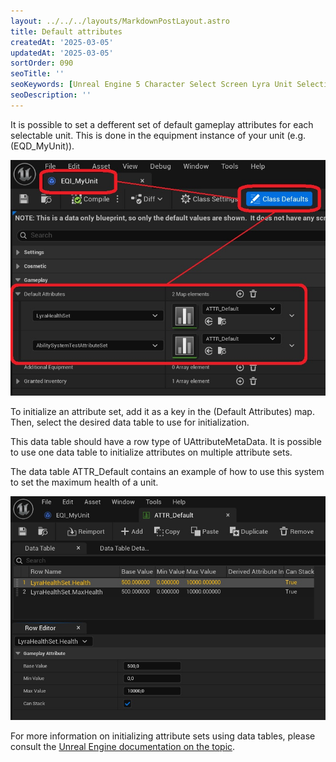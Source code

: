 ```yaml
---
layout: ../../../layouts/MarkdownPostLayout.astro
title: Default attributes
createdAt: '2025-03-05'
updatedAt: '2025-03-05'
sortOrder: 090
seoTitle: ''
seoKeywords: [Unreal Engine 5 Character Select Screen Lyra Unit Selection]
seoDescription: ''
---
```


It is possible to set a defferent set of default gameplay attributes for each selectable unit. This is done in the equipment instance of your unit (e.g. (<span class="object">EQD_MyUnit</span>)). 

![](../../../assets/lyra-unit-selection/default-attributes.jpg)

To initialize an attribute set, add it as a key in the (<span class="variable">Default Attributes</span>) map. Then, select the desired data table to use for initialization. 

This data table should have a row type of <span class="object">UAttributeMetaData</span>. It is possible to use one data table to initialize attributes on multiple attribute sets. 

The data table <span class="object">ATTR_Default</span> contains an example of how to use this system to set the maximum health of a unit.

![](../../../assets/lyra-unit-selection/data-table.jpg)

For more information on initializing attribute sets using data tables, please consult the [Unreal Engine documentation on the topic](https://dev.epicgames.com/documentation/en-us/unreal-engine/gameplay-attributes-and-attribute-sets-for-the-gameplay-ability-system-in-unreal-engine#importingdatatables). 